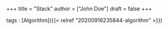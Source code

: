 +++
title = "Stack"
author = ["John Doe"]
draft = false
+++

tags
: [Algorithm]({{< relref "20200916235844-algorithm" >}})
